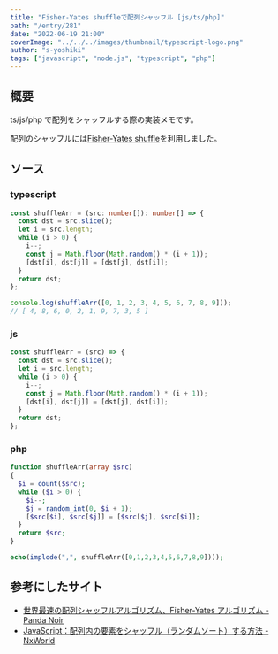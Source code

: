 ```yaml
---
title: "Fisher-Yates shuffleで配列シャッフル [js/ts/php]"
path: "/entry/281"
date: "2022-06-19 21:00"
coverImage: "../../../images/thumbnail/typescript-logo.png"
author: "s-yoshiki"
tags: ["javascript", "node.js", "typescript", "php"]
---
```


## 概要

ts/js/php で配列をシャッフルする際の実装メモです。

配列のシャッフルには[Fisher-Yates shuffle](https://ja.wikipedia.org/wiki/%E3%83%95%E3%82%A3%E3%83%83%E3%82%B7%E3%83%A3%E3%83%BC%E2%80%93%E3%82%A4%E3%82%A7%E3%83%BC%E3%83%84%E3%81%AE%E3%82%B7%E3%83%A3%E3%83%83%E3%83%95%E3%83%AB)を利用しました。

## ソース

### typescript

```ts
const shuffleArr = (src: number[]): number[] => {
  const dst = src.slice();
  let i = src.length;
  while (i > 0) {
    i--;
    const j = Math.floor(Math.random() * (i + 1));
    [dst[i], dst[j]] = [dst[j], dst[i]];
  }
  return dst;
};
```

```js
console.log(shuffleArr([0, 1, 2, 3, 4, 5, 6, 7, 8, 9]));
// [ 4, 8, 6, 0, 2, 1, 9, 7, 3, 5 ]
```

### js

```js
const shuffleArr = (src) => {
  const dst = src.slice();
  let i = src.length;
  while (i > 0) {
    i--;
    const j = Math.floor(Math.random() * (i + 1));
    [dst[i], dst[j]] = [dst[j], dst[i]];
  }
  return dst;
};
```

### php

```php
function shuffleArr(array $src)
{
  $i = count($src);
  while ($i > 0) {
    $i--;
    $j = random_int(0, $i + 1);
    [$src[$i], $src[$j]] = [$src[$j], $src[$i]];
  }
  return $src;
}
```

```php
echo(implode(",", shuffleArr([0,1,2,3,4,5,6,7,8,9])));
```

## 参考にしたサイト

- [世界最速の配列シャッフルアルゴリズム、Fisher-Yates アルゴリズム - Panda Noir](https://www.pandanoir.info/entry/2013/03/04/193704)
- [JavaScript：配列内の要素をシャッフル（ランダムソート）する方法 - NxWorld](https://www.nxworld.net/js-array-shuffle.html)
